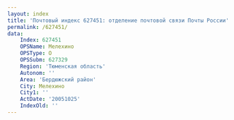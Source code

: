 ```yaml
---
layout: index
title: 'Почтовый индекс 627451: отделение почтовой связи Почты России'
permalink: /627451/
data:
    Index: 627451
    OPSName: Мелехино
    OPSType: О
    OPSSubm: 627329
    Region: 'Тюменская область'
    Autonom: ''
    Area: 'Бердюжский район'
    City: Мелехино
    City1: ''
    ActDate: '20051025'
    IndexOld: ''
---
```

